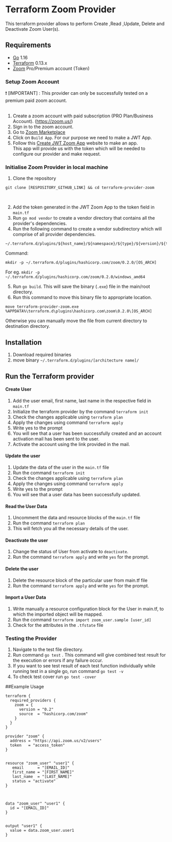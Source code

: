 # Terraform Zoom Provider

This terraform provider allows to perform Create ,Read ,Update, Delete and Deactivate Zoom User(s). 


## Requirements

* [Go](https://golang.org/doc/install) 1.16 <br>
* [Terraform](https://www.terraform.io/downloads.html) 0.13.x <br/>
* [Zoom](https://zoom.us/) Pro/Premium account (Token)


### Setup Zoom Account
 :heavy_exclamation_mark:  [IMPORTANT] : This provider can only be successfully tested on a premium paid zoom account. <br><br>

1. Create a zoom account with paid subscription (PRO Plan/Business Account). (https://zoom.us/)<br>
2. Sign in to the zoom account.<br>
3. Go to [Zoom Marketplace](https://marketplace.zoom.us/)<br>
4. Click on `Build App`. For our purpose we need to make a JWT App. <br>
5. Follow this [Create JWT Zoom App](https://marketplace.zoom.us/docs/guides/build/jwt-app) website to make an app. <br>
This app will provide us with the token which will be needed to configure our provider and make request. <br>


### Initialise Zoom Provider in local machine 
1. Clone the repository 
```
git clone [RESPOSITORY_GITHUB_LINK] && cd terraform-provider-zoom
``` 
<br>

2. Add the token generated in the JWT Zoom App to the token field in `main.tf` <br>
3. Run `go mod vendor` to create a vendor directory that contains all the provider's dependencies. <br>
4. Run the following command to create a vendor subdirectory which will comprise of  all provider dependencies. <br>
```
~/.terraform.d/plugins/${host_name}/${namespace}/${type}/${version}/${target}
``` 
Command: 
```
mkdir -p ~/.terraform.d/plugins/hashicorp.com/zoom/0.2.0/[OS_ARCH]
```
For eg. `mkdir -p ~/.terraform.d/plugins/hashicorp.com/zoom/0.2.0/windows_amd64`<br>

5. Run `go build`. This will save the binary (`.exe`) file in the main/root directory. <br>
6. Run this command to move this binary file to appropriate location.
 ```
 move terraform-provider-zoom.exe %APPDATA%\terraform.d\plugins\hashicorp.com\zoom\0.2.0\[OS_ARCH]
 ``` 
Otherwise you can manually move the file from current directory to destination directory.<br>


## Installation

1. Download required binaries <br>
2. move binary `~/.terraform.d/plugins/[architecture name]/`


## Run the Terraform provider

#### Create User
1. Add the user email, first name, last name in the respective field in `main.tf`
2. Initialize the terraform provider by the command `terraform init`
3. Check the changes applicable using `terraform plan`
4. Apply the changes using command `terraform apply`
5. Write yes to the prompt
6. You will see that a user has been successfully created and an account activation mail has been sent to the user.
7. Activate the account using the link provided in the mail.

#### Update the user
1. Update the data of the user in the `main.tf` file
2. Run the command `terraform init`
3. Check the changes applicable using `terraform plan`
4. Apply the changes using command `terraform apply`
5. Write yes to the prompt
6. You will see that a user data has been successfully updated.

#### Read the User Data
1. Uncomment the data and resource blocks of the `main.tf` file
2. Run the command `terraform plan`
3. This will fetch you all the necessary details of the user.

#### Deactivate the user
1. Change the status of User from activate to `deactivate`.
2. Run the command `terraform apply` and write `yes` for the prompt.

#### Delete the user
1. Delete the resource block of the particular user from main.tf file 
2. Run the command `terraform apply` and write `yes` for the prompt.

#### Import a User Data
1. Write manually a resource configuration block for the User in main.tf, to which the imported object will be mapped.
2. Run the command `terraform import zoom_user.sample [user_id]`
3. Check for the attributes in the `.tfstate` file


### Testing the Provider
1. Navigate to the test file directory.
2. Run command `go test` . This command will give combined test result for the execution or errors if any failure occur.
3. If you want to see test result of each test function individually while running test in a single go, run command `go test -v`
4. To check test cover run `go test -cover`


##Example Usage
```
terraform {
  required_providers {
    zoom = {
      version = "0.2"
      source  = "hashicorp.com/zoom"
    }
  }
}

provider "zoom" {
  address = "https://api.zoom.us/v2/users"
  token   = "access_token"
}


resource "zoom_user" "user1" {
   email      = "[EMAIL_ID]"
   first_name = "[FIRST_NAME]"
   last_name  = "[LAST_NAME]"
   status = "activate"
}



data "zoom_user" "user1" {
  id = "[EMAIL_ID]"
}


output "user1" {
  value = data.zoom_user.user1
}
```

